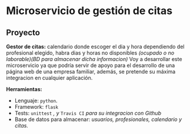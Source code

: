 # Microservicio de gestión de citas

## Proyecto

__Gestor de citas:__
calendario donde escoger el dia y hora dependiendo del profesional elegido,
habra dias y horas no disponibles _(ocupado o no laborable)(BD para almacenar dicha informacion)_
Voy a desarrollar este microservicio ya que podría servir de apoyo para el desarrollo de una página web de una empresa familiar, además, se pretende su máxima integracion en cualquier aplicación.

__Herramientas:__
+ Lenguaje: `python`.
+ Framework: `flask`
+ Tests: `unittest` _, y_ `Travis CI` _para su integracion con Github_
+ Base de datos para almacenar: _usuarios, profesionales, calendario y citas._


